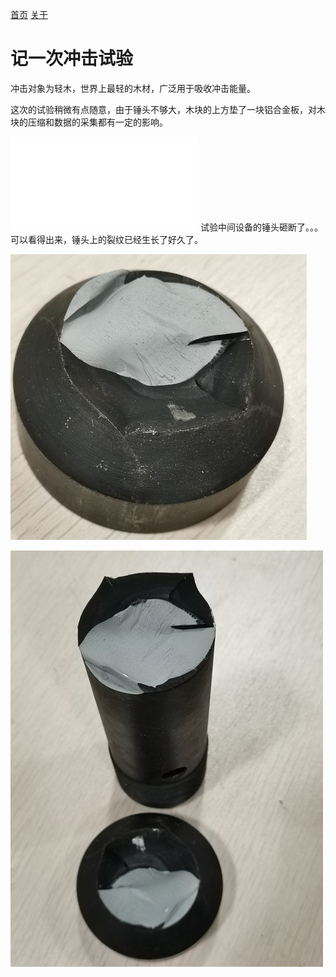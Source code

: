 [首页](https://wwl.today)  [关于](https://wwl.today/about.html) 

# 记一次冲击试验

冲击对象为轻木，世界上最轻的木材，广泛用于吸收冲击能量。

这次的试验稍微有点随意，由于锤头不够大，木块的上方垫了一块铝合金板，对木块的压缩和数据的采集都有一定的影响。

<iframe src="//player.bilibili.com/player.html?aid=80078145&cid=137044721&page=1" scrolling="no" border="0" frameborder="no" framespacing="0" allowfullscreen="true"> </iframe>
试验中间设备的锤头砸断了。。。可以看得出来，锤头上的裂纹已经生长了好久了。

![](.\1.jpg)

![](2.jpg)


